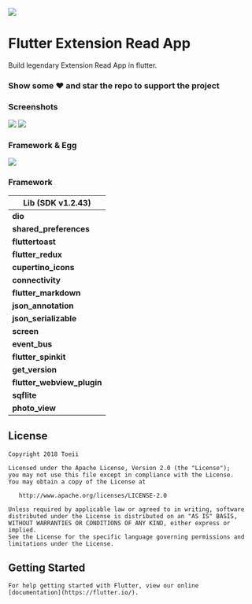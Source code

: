 ![](https://github.com/toeii/FlutterExampleApp_ExtensionRead/blob/master/images/logo_extension_read.png)
# Flutter Extension Read App

Build legendary Extension Read App in flutter.

### Show some :heart: and star the repo to support the project

### Screenshots
<img src="https://github.com/toeii/FlutterExampleApp_ExtensionRead/blob/master/images/app_fotojet_01.jpg" />
<img src="https://github.com/toeii/FlutterExampleApp_ExtensionRead/blob/master/images/app_fotojet_02.jpg" />

### Framework & Egg
<img src="https://github.com/toeii/FlutterExampleApp_ExtensionRead/blob/master/images/flutter_extension_read_egg.jpg" />

### Framework

| Lib (SDK v1.2.43)          |
| -------------------------- |
| **dio**                    |
| **shared_preferences**     |
| **fluttertoast**           |
| **flutter_redux**          |
| **cupertino_icons**        |
| **connectivity**           |
| **flutter_markdown**       |
| **json_annotation**        |
| **json_serializable**      |
| **screen**                 |
| **event_bus**              |
| **flutter_spinkit**        |
| **get_version**            |
| **flutter_webview_plugin** |
| **sqflite**                |
| **photo_view**             |

## License

    Copyright 2018 Toeii

    Licensed under the Apache License, Version 2.0 (the "License");
    you may not use this file except in compliance with the License.
    You may obtain a copy of the License at

       http://www.apache.org/licenses/LICENSE-2.0

    Unless required by applicable law or agreed to in writing, software
    distributed under the License is distributed on an "AS IS" BASIS,
    WITHOUT WARRANTIES OR CONDITIONS OF ANY KIND, either express or implied.
    See the License for the specific language governing permissions and
    limitations under the License.

## Getting Started

    For help getting started with Flutter, view our online
    [documentation](https://flutter.io/).
